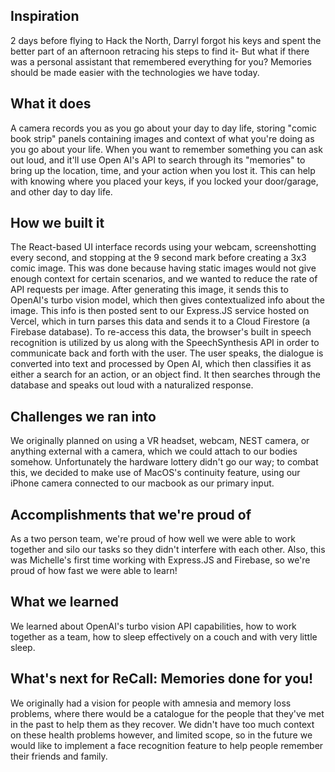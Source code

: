 ## Inspiration
2 days before flying to Hack the North, Darryl forgot his keys and spent the better part of an afternoon retracing his steps to find it- But what if there was a personal assistant that remembered everything for you? Memories should be made easier with the technologies we have today.

## What it does
A camera records you as you go about your day to day life, storing "comic book strip" panels containing images and context of what you're doing as you go about your life. When you want to remember something you can ask out loud, and it'll use Open AI's API to search through its "memories" to bring up the location, time, and your action when you lost it. This can help with knowing where you placed your keys, if you locked your door/garage, and other day to day life.

## How we built it
The React-based UI interface records using your webcam, screenshotting every second, and stopping at the 9 second mark before creating a 3x3 comic image. This was done because having static images would not give enough context for certain scenarios, and we wanted to reduce the rate of API requests per image. After generating this image, it sends this to OpenAI's turbo vision model, which then gives contextualized info about the image. This info is then posted sent to our Express.JS service hosted on Vercel, which in turn parses this data and sends it to a Cloud Firestore (a Firebase database). To re-access this data, the browser's built in speech recognition is utilized by us along with the SpeechSynthesis API in order to communicate back and forth with the user. The user speaks, the dialogue is converted into text and processed by Open AI, which then classifies it as either a search for an action, or an object find. It then searches through the database and speaks out loud with a naturalized response.

## Challenges we ran into
We originally planned on using a VR headset, webcam, NEST camera, or anything external with a camera, which we could attach to our bodies somehow. Unfortunately the hardware lottery didn't go our way; to combat this, we decided to make use of MacOS's continuity feature, using our iPhone camera connected to our macbook as our primary input.

## Accomplishments that we're proud of
As a two person team, we're proud of how well we were able to work together and silo our tasks so they didn't interfere with each other. Also, this was Michelle's first time working with Express.JS and Firebase, so we're proud of how fast we were able to learn!

## What we learned
We learned about OpenAI's turbo vision API capabilities, how to work together as a team, how to sleep effectively on a couch and with very little sleep.

## What's next for ReCall: Memories done for you!
We originally had a vision for people with amnesia and memory loss problems, where there would be a catalogue for the people that they've met in the past to help them as they recover. We didn't have too much context on these health problems however, and limited scope, so in the future we would like to implement a face recognition feature to help people remember their friends and family.

